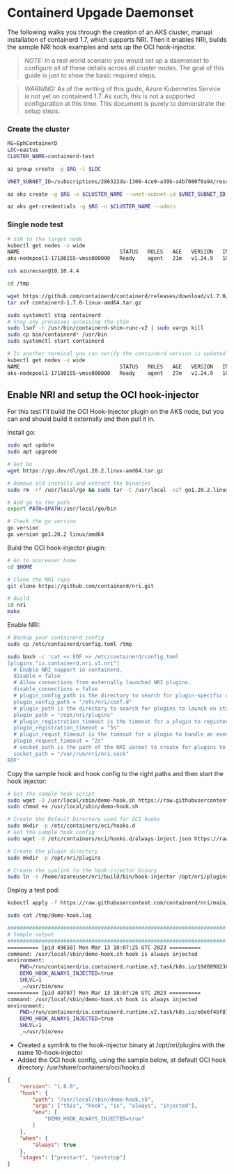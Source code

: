 # Containerd Upgade Daemonset

The following walks you through the creation of an AKS cluster, manual installation of containerd 1.7, which supports NRI. Then it enables NRI, builds the sample NRI hook examples and sets up the OCI hook-injector.

>*NOTE:* In a real world scenario you would set up a daemonset to configure all of these details across all cluster nodes. The goal of this guide is just to show the basic required steps.

>*WARNING:* As of the writing of this guide, Azure Kubernetes Service is not yet on containerd 1.7. As such, this is not a supported configuration at this time. This document is purely to demonstrate the setup steps.

### Create the cluster
```bash
RG=EphContainerD
LOC=eastus
CLUSTER_NAME=containerd-test

az group create -g $RG -l $LOC

VNET_SUBNET_ID=/subscriptions/286322da-1300-4ce9-a39b-a4b7080f0a94/resourceGroups/networkinfra/providers/Microsoft.Network/virtualNetworks/azure-eastus-vnet/subnets/containerdtest

az aks create -g $RG -n $CLUSTER_NAME --vnet-subnet-id $VNET_SUBNET_ID -c 1

az aks get-credentials -g $RG -n $CLUSTER_NAME --admin
```

### Single node test

```bash
# SSH to the target node
kubectl get nodes -o wide
NAME                                STATUS   ROLES   AGE   VERSION   INTERNAL-IP   EXTERNAL-IP   OS-IMAGE             KERNEL-VERSION     CONTAINER-RUNTIME
aks-nodepool1-17180155-vmss000000   Ready    agent   21m   v1.24.9   10.10.4.4     <none>        Ubuntu 18.04.6 LTS   5.4.0-1103-azure   containerd://1.6.17+azure-1

ssh azureuser@10.10.4.4

cd /tmp

wget https://github.com/containerd/containerd/releases/download/v1.7.0/containerd-1.7.0-linux-amd64.tar.gz
tar xvf containerd-1.7.0-linux-amd64.tar.gz

sudo systemctl stop containerd
# Stop any processes accessing the shim
sudo lsof -t /usr/bin/containerd-shim-runc-v2 | sudo xargs kill
sudo cp bin/containerd* /usr/bin
sudo systemctl start containerd

# In another terminal you can verify the containerd version is updated to 1.7.0
kubectl get nodes -o wide
NAME                                STATUS   ROLES   AGE   VERSION   INTERNAL-IP   EXTERNAL-IP   OS-IMAGE             KERNEL-VERSION     CONTAINER-RUNTIME
aks-nodepool1-17180155-vmss000000   Ready    agent   27m   v1.24.9   10.10.4.4     <none>        Ubuntu 18.04.6 LTS   5.4.0-1103-azure   containerd://1.7.0
```

## Enable NRI and setup the OCI hook-injector

For this test I'll build the OCI Hook-Injector plugin on the AKS node, but you can and should build it externally and then pull it in.

Install go:

```bash
sudo apt update
sudo apt upgrade

# Get Go
wget https://go.dev/dl/go1.20.2.linux-amd64.tar.gz

# Remove old installs and extract the binaries
sudo rm -rf /usr/local/go && sudo tar -C /usr/local -xzf go1.20.2.linux-amd64.tar.gz

# Add go to the path
export PATH=$PATH:/usr/local/go/bin

# Check the go version
go version
go version go1.20.2 linux/amd64
```

Build the OCI hook-injector plugin:

```bash
# Go to azureuser home
cd $HOME 

# Clone the NRI repo
git clone https://github.com/containerd/nri.git

# Build
cd nri
make
```

Enable NRI:

```bash
# Backup your containerd config
sudo cp /etc/containerd/config.toml /tmp

sudo bash -c 'cat << EOF >> /etc/containerd/config.toml
[plugins."io.containerd.nri.v1.nri"]
  # Enable NRI support in containerd.
  disable = false
  # Allow connections from externally launched NRI plugins.
  disable_connections = false
  # plugin_config_path is the directory to search for plugin-specific configuration.
  plugin_config_path = "/etc/nri/conf.d"
  # plugin_path is the directory to search for plugins to launch on startup.
  plugin_path = "/opt/nri/plugins"
  # plugin_registration_timeout is the timeout for a plugin to register after connection.
  plugin_registration_timeout = "5s"
  # plugin_requst_timeout is the timeout for a plugin to handle an event/request.
  plugin_request_timeout = "2s"
  # socket_path is the path of the NRI socket to create for plugins to connect to.
  socket_path = "/var/run/nri/nri.sock"
EOF'
```

Copy the sample hook and hook config to the right paths and then start the hook injector:

```bash
# Get the sample hook script
sudo wget -O /usr/local/sbin/demo-hook.sh https://raw.githubusercontent.com/containerd/nri/main/plugins/hook-injector/usr/local/sbin/demo-hook.sh
sudo chmod +x /usr/local/sbin/demo-hook.sh

# Create the Default Directory used for OCI hooks
sudo mkdir -p /etc/containers/oci/hooks.d
# Get the sample hook config
sudo wget -O /etc/containers/oci/hooks.d/always-inject.json https://raw.githubusercontent.com/containerd/nri/main/plugins/hook-injector/etc/containers/oci/hooks.d/always-inject.json

# Create the plugin directory
sudo mkdir -p /opt/nri/plugins

# Create the symlink to the hook-injector binary
sudo ln -s /home/azureuser/nri/build/bin/hook-injector /opt/nri/plugins/10-hook-injector
```



Deploy a test pod:
```bash
kubectl apply -f https://raw.githubusercontent.com/containerd/nri/main/plugins/hook-injector/sample-hook-inject.yaml

sudo cat /tmp/demo-hook.log

######################################################################
# Sample output
######################################################################
========== [pid 49658] Mon Mar 13 18:07:25 UTC 2023 ==========
command: /usr/local/sbin/demo-hook.sh hook is always injected
environment:
    PWD=/run/containerd/io.containerd.runtime.v2.task/k8s.io/19d00982368f8eb1dbbd02ca0d6085a51490c64af8466318339c59c07d9a5b8a
    DEMO_HOOK_ALWAYS_INJECTED=true
    SHLVL=1
    _=/usr/bin/env
========== [pid 49707] Mon Mar 13 18:07:26 UTC 2023 ==========
command: /usr/local/sbin/demo-hook.sh hook is always injected
environment:
    PWD=/run/containerd/io.containerd.runtime.v2.task/k8s.io/e0e6f4bf87246f1e927ae6d61a187e749fe61cf690aeff889fb697e3f907d92f
    DEMO_HOOK_ALWAYS_INJECTED=true
    SHLVL=1
    _=/usr/bin/env
```

- Created a symlink to the hook-injector binary at /opt/nri/plugins with the name 10-hook-injector
- Added the OCI hook config, using the sample below, at default OCI hook directory: /usr/share/containers/oci/hooks.d
```json
{
    "version": "1.0.0",
    "hook": {
        "path": "/usr/local/sbin/demo-hook.sh",
        "args": ["this", "hook", "is", "always", "injected"],
        "env": [
            "DEMO_HOOK_ALWAYS_INJECTED=true"
        ]
    },
    "when": {
        "always": true
    },
    "stages": ["prestart", "poststop"]
}
```
